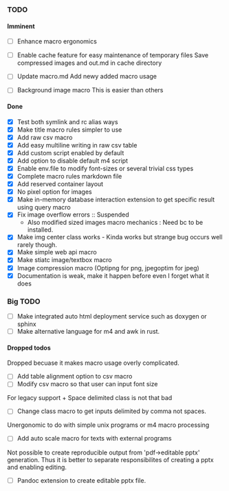 ### TODO

#### Imminent

* [ ] Enhance macro ergonomics

* [ ] Enable cache feature for easy maintenance of temporary files 
Save compressed images and out.md in cache directory

* [ ] Update macro.md
Add newy added macro usage

* [ ] Background image macro
This is easier than others

#### Done

* [x] Test both symlink and rc alias ways
* [x] Make title macro rules simpler to use
* [x] Add raw csv macro
* [x] Add easy multiline writing in raw csv table
* [x] Add custom script enabled by default
* [x] Add option to disable default m4 script
* [x] Enable env.file to modify font-sizes or several trivial css types
* [x] Complete macro rules markdown file
* [x] Add reserved container layout 
* [x] No pixel option for images
* [x] Make in-memory database interaction extension to get specific result using query macro
* [x] Fix image overflow errors :: Suspended
    - Also modified sized images macro mechanics : Need bc to be installed.
* [x] Make img center class works - Kinda works but strange bug occurs well rarely though.
* [x] Make simple web api macro
* [x] Make stiatc image/textbox macro
* [x] Image compression macro (Optipng for png, jpegoptim for jpeg)
* [x] Documentation is weak, make it happen before even I forget what it does

### Big TODO

* [ ] Make integrated auto html deployment service such as doxygen or sphinx
* [ ] Make alternative language for m4 and awk in rust.

#### Dropped todos

Dropped becuase it makes macro usage overly complicated.
* [ ] Add table alignment option to csv macro 
* [ ] Modify csv macro so that user can input font size

For legacy support + Space delimited class is not that bad
* [ ] Change class macro to get inputs delimited by comma not spaces.

Unergonomic to do with simple unix programs or m4 macro processing
* [ ] Add auto scale macro for texts with external programs

Not possible to create reproducible output from 'pdf->editable pptx' generation.
Thus it is better to separate responsibilites of creating a pptx and enabling editing.
* [ ] Pandoc extension to create editable pptx file.
